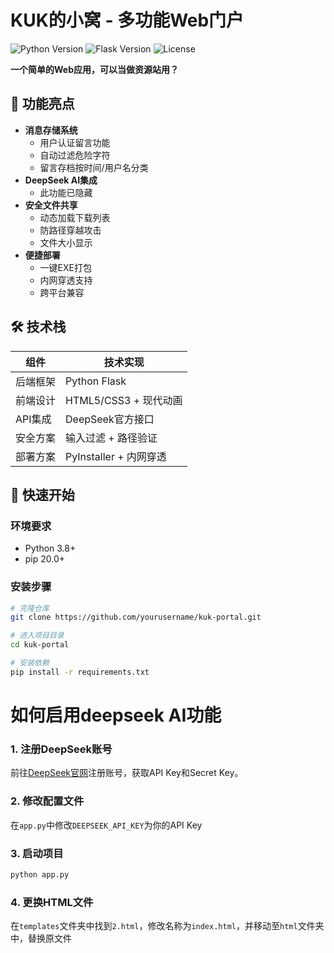 # KUK的小窝 - 多功能Web门户

![Python Version](https://img.shields.io/badge/python-3.8%2B-blue)
![Flask Version](https://img.shields.io/badge/flask-2.0%2B-lightgrey)
![License](https://img.shields.io/badge/license-MIT-green)

**一个简单的Web应用，可以当做资源站用？**

## 🌟 功能亮点

- **消息存储系统**
  - 用户认证留言功能
  - 自动过滤危险字符
  - 留言存档按时间/用户名分类
- **DeepSeek AI集成**
  - 此功能已隐藏
- **安全文件共享**
  - 动态加载下载列表
  - 防路径穿越攻击
  - 文件大小显示
- **便捷部署**
  - 一键EXE打包
  - 内网穿透支持
  - 跨平台兼容

## 🛠️ 技术栈

| 组件          | 技术实现                  |
|---------------|--------------------------|
| 后端框架      | Python Flask             |
| 前端设计      | HTML5/CSS3 + 现代动画    |
| API集成       | DeepSeek官方接口         |
| 安全方案      | 输入过滤 + 路径验证      |
| 部署方案      | PyInstaller + 内网穿透   |

## 🚀 快速开始

### 环境要求
- Python 3.8+
- pip 20.0+

### 安装步骤
```bash
# 克隆仓库
git clone https://github.com/yourusername/kuk-portal.git

# 进入项目目录
cd kuk-portal

# 安装依赖
pip install -r requirements.txt
```


# 如何启用deepseek AI功能

### 1. 注册DeepSeek账号

前往[DeepSeek官网](https://deepseek.com/)注册账号，获取API Key和Secret Key。

### 2. 修改配置文件

在`app.py`中修改`DEEPSEEK_API_KEY`为你的API Key

### 3. 启动项目

```bash
python app.py
```
### 4. 更换HTML文件

在`templates`文件夹中找到`2.html`，修改名称为`index.html`，并移动至`html`文件夹中，替换原文件
